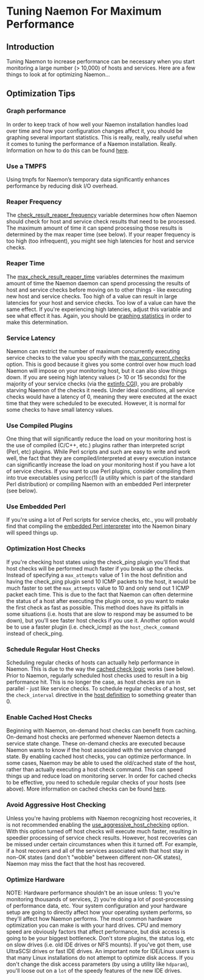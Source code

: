 # Tuning Naemon For Maximum Performance

## Introduction

Tuning Naemon to increase performance can be necessary when
you start monitoring a large number (> 10,000) of hosts and services. Here are
a few things to look at for optimizing Naemon...

## Optimization Tips

### Graph performance

In order to keep track of how well your Naemon installation handles load over
time and how your configuration changes affect it, you should be graphing
several important statistics. This is really, really, really useful
when it comes to tuning the performance of a Naemon installation. Really.
Information on how to do this can be found [here](graphs).

### Use a TMPFS

Using tmpfs for Naemon’s temporary data significantly enhances performance by
reducing disk I/O overhead.

### Reaper Frequency

The [check_result_reaper_frequency](configmain#check_result_reaper_frequency)
variable determines how often Naemon should check for host and service check
results that need to be processed. The maximum amount of time it can spend
processing those results is determined by the max reaper time (see below). If
your reaper frequency is too high (too infrequent), you might see high
latencies for host and service checks.

### Reaper Time

The [max_check_result_reaper_time](configmain#max_check_result_reaper_time)
variables determines the maximum amount of time the Naemon daemon can spend
processing the results of host and service checks before moving on to other
things - like executing new host and service checks. Too high of a value can
result in large latencies for your host and service checks. Too low of a value
can have the same effect. If you're experiencing high latencies, adjust this
variable and see what effect it has. Again, you should be
[graphing statistics](graphs) in order to make this determination.

### Service Latency

Naemon can restrict the number of maximum concurrently executing service checks
to the value you specify with the [max_concurrent_checks](configmain#max_concurrent_checks) option.
This is good because it gives you some control over how much load Naemon will
impose on your monitoring host, but it can also slow things down. If you are
seeing high latency values (> 10 or 15 seconds) for the majority of your
service checks (via the [extinfo CGI](cgis#extinfo_cgi)), you
are probably starving Naemon of the checks it needs. Under ideal conditions,
all service checks would have a latency of 0, meaning they were executed at the
exact time that they were scheduled to be executed. However, it is normal for
some checks to have small latency values.

### Use Compiled Plugins

One thing that will significantly reduce the load on your monitoring host is
the use of compiled (C/C++, etc.) plugins rather than interpreted script (Perl,
etc) plugins. While Perl scripts and such are easy to write and work well, the
fact that they are compiled/interpreted at every execution instance can
significantly increase the load on your monitoring host if you have a lot of
service checks. If you want to use Perl plugins, consider compiling them into
true executables using perlcc(1) (a utility which is part of the standard Perl
distribution) or compiling Naemon with an embedded Perl interpreter (see
below).

### Use Embedded Perl

If you're using a lot of Perl scripts for service checks, etc., you will
probably find that compiling the [embedded Perl interpreter](embeddedperl)
into the Naemon binary will speed things up.

### Optimization Host Checks

If you're checking host states using the check_ping plugin you'll find that
host checks will be performed much faster if you break up the checks. Instead
of specifying a `max_attempts` value of 1 in the host definition and
having the check_ping plugin send 10 ICMP packets to the host, it would be much
faster to set the `max_attempts` value to 10 and only send out 1 ICMP
packet each time. This is due to the fact that Naemon can often determine the
status of a host after executing the plugin once, so you want to make the first
check as fast as possible. This method does have its pitfalls in some
situations (i.e. hosts that are slow to respond may be assumed to be down), but
you'll see faster host checks if you use it. Another option would be to use a
faster plugin (i.e. check_icmp) as the `host_check_command` instead of
check_ping.

### Schedule Regular Host Checks

Scheduling regular checks of hosts can actually help performance in Naemon.
This is due to the way the [cached check logic](cachedchecks)
works (see below). Prior to Naemon, regularly scheduled host checks used to
result in a big performance hit. This is no longer the case, as host checks
are run in parallel - just like service checks. To schedule regular checks of
a host, set the `check_interval` directive in the [host definition](objectdefinitions#host)
to something greater than 0.

### Enable Cached Host Checks

Beginning with Naemon, on-demand host checks can benefit from caching.
On-demand host checks are performed whenever Naemon detects a service state
change. These on-demand checks are executed because Naemon wants to know if
the host associated with the service changed state. By enabling cached host
checks, you can optimize performance. In some cases, Naemon may be able to
used the old/cached state of the host, rather than actually executing a host
check command. This can speed things up and reduce load on monitoring server.
In order for cached checks to be effective, you need to schedule regular checks
of your hosts (see above). More information on cached checks can be found
[here](cachedchecks).

### Avoid Aggressive Host Checking

Unless you're having problems with Naemon recognizing host recoveries, it is
not recommended enabling the [use_aggressive_host_checking](configmain#use_aggressive_host_checking)
option. With this option turned off host checks will execute much faster,
resulting in speedier processing of service check results. However, host
recoveries can be missed under certain circumstances when this it turned off.
For example, if a host recovers and all of the services associated with that
host stay in non-OK states (and don't "wobble" between different non-OK
states), Naemon may miss the fact that the host has recovered.

### Optimize Hardware

NOTE: Hardware performance shouldn't be an issue unless: 1) you're monitoring
thousands of services, 2) you're doing a lot of post-processing of performance
data, etc. Your system configuration and your hardware setup are going to
directly affect how your operating system performs, so they'll affect how
Naemon performs. The most common hardware optimization you can make is with
your hard drives. CPU and memory speed are obviously factors that affect
performance, but disk access is going to be your biggest bottleneck. Don't
store plugins, the status log, etc on slow drives (i.e. old IDE drives or NFS
mounts). If you've got them, use UltraSCSI drives or fast IDE drives. An
important note for IDE/Linux users is that many Linux installations do not
attempt to optimize disk access. If you don't change the disk access
parameters (by using a utility like `hdparam`), you'll loose out on a
`lot` of the speedy features of the new IDE drives.
